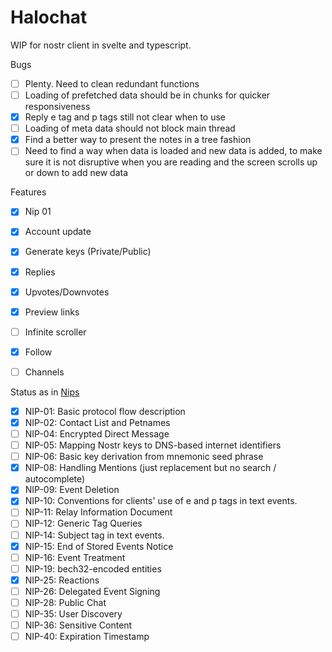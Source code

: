 # Halochat

WIP for nostr client in svelte and typescript.

Bugs

- [ ] Plenty. Need to clean redundant functions
- [ ] Loading of prefetched data should be in chunks for quicker responsiveness
- [x] Reply e tag and p tags still not clear when to use <root>
- [ ] Loading of meta data should not block main thread
- [x] Find a better way to present the notes in a tree fashion
- [ ] Need to find a way when data is loaded and new data is added, to make sure it is not disruptive when you are reading and the screen scrolls up or down to add new data

Features

- [x] Nip 01
- [x] Account update
- [x] Generate keys (Private/Public)
- [x] Replies
- [x] Upvotes/Downvotes
- [x] Preview links
- [ ] Infinite scroller
- [x] Follow
- [ ] Channels


Status as in [Nips](https://github.com/nostr-protocol/nips)

- [x] NIP-01: Basic protocol flow description
- [x] NIP-02: Contact List and Petnames
- [ ] NIP-04: Encrypted Direct Message
- [ ] NIP-05: Mapping Nostr keys to DNS-based internet identifiers
- [ ] NIP-06: Basic key derivation from mnemonic seed phrase
- [X] NIP-08: Handling Mentions (just replacement but no search / autocomplete)
- [x] NIP-09: Event Deletion
- [x] NIP-10: Conventions for clients' use of e and p tags in text events.
- [ ] NIP-11: Relay Information Document
- [ ] NIP-12: Generic Tag Queries
- [ ] NIP-14: Subject tag in text events.
- [x] NIP-15: End of Stored Events Notice
- [ ] NIP-16: Event Treatment
- [ ] NIP-19: bech32-encoded entities
- [x] NIP-25: Reactions
- [ ] NIP-26: Delegated Event Signing
- [ ] NIP-28: Public Chat
- [ ] NIP-35: User Discovery
- [ ] NIP-36: Sensitive Content
- [ ] NIP-40: Expiration Timestamp
